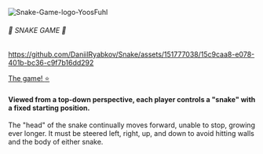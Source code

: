 ![Snake-Game-logo-YoosFuhl](https://github.com/DaniilRyabkov/Snake/assets/151777038/5a962e7e-7973-4986-ab77-201a0aae3122)

###### :snake: SNAKE GAME :snake:

https://github.com/DaniilRyabkov/Snake/assets/151777038/15c9caa8-e078-401b-bc36-c9f7b16dd292


[Тhe game! :star: ](https://www.example.com)


#### Viewed from a top-down perspective, each player controls a "snake" with a fixed starting position.
The "head" of the snake continually moves forward, unable to stop, growing ever longer.
It must be steered left, right, up, and down to avoid hitting walls and the body of either snake.


